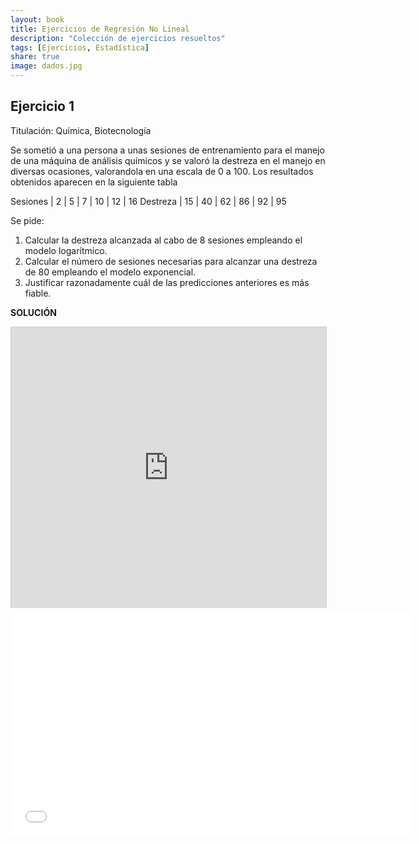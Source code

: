 ```yaml
---
layout: book
title: Ejercicios de Regresión No Lineal
description: "Colección de ejercicios resueltos"
tags: [Ejercicios, Estadística]
share: true
image: dados.jpg
---
```


## Ejercicio 1
Titulación: Química, Biotecnología

Se sometió a una persona a unas sesiones de entrenamiento para el manejo de una máquina de análisis químicos y se valoró la destreza en el manejo en diversas ocasiones, valorandola en una escala de 0 a 100. 
Los resultados obtenidos aparecen en la siguiente tabla

Sesiones  |  2 |  5 |  7 | 10 | 12 | 16 
Destreza  | 15 | 40 | 62 | 86 | 92 | 95 


Se pide:

1. Calcular la destreza alcanzada al cabo de 8 sesiones empleando el modelo logarítmico. 
2. Calcular el número de sesiones necesarias para alcanzar una destreza de 80 empleando el modelo exponencial.
3. Justificar razonadamente cuál de las predicciones anteriores es más fiable. 

**SOLUCIÓN**

<iframe src="http://www.slideshare.net/slideshow/embed_code/35215217" width="640" height="449" frameborder="0" marginwidth="0" marginheight="0" scrolling="no" style="border:1px solid #CCC; border-width:1px 1px 0; margin-bottom:5px; max-width: 100%;" allowfullscreen> </iframe> 

<iframe src="//www.youtube.com/embed/Jx8R4fTFjoE" width="640" height="360" frameborder="0"> </iframe> 